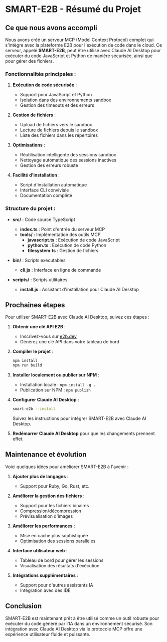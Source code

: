# SMART-E2B - Résumé du Projet

## Ce que nous avons accompli

Nous avons créé un serveur MCP (Model Context Protocol) complet qui s'intègre avec la plateforme E2B pour l'exécution de code dans le cloud. Ce serveur, appelé **SMART-E2B**, peut être utilisé avec Claude AI Desktop pour exécuter du code JavaScript et Python de manière sécurisée, ainsi que pour gérer des fichiers.

### Fonctionnalités principales :

1. **Exécution de code sécurisée** :
   - Support pour JavaScript et Python
   - Isolation dans des environnements sandbox
   - Gestion des timeouts et des erreurs

2. **Gestion de fichiers** :
   - Upload de fichiers vers le sandbox
   - Lecture de fichiers depuis le sandbox
   - Liste des fichiers dans les répertoires

3. **Optimisations** :
   - Réutilisation intelligente des sessions sandbox
   - Nettoyage automatique des sessions inactives
   - Gestion des erreurs robuste

4. **Facilité d'installation** :
   - Script d'installation automatique
   - Interface CLI conviviale
   - Documentation complète

### Structure du projet :

- **src/** : Code source TypeScript
  - **index.ts** : Point d'entrée du serveur MCP
  - **tools/** : Implémentation des outils MCP
    - **javascript.ts** : Exécution de code JavaScript
    - **python.ts** : Exécution de code Python
    - **filesystem.ts** : Gestion de fichiers

- **bin/** : Scripts exécutables
  - **cli.js** : Interface en ligne de commande

- **scripts/** : Scripts utilitaires
  - **install.js** : Assistant d'installation pour Claude AI Desktop

## Prochaines étapes

Pour utiliser SMART-E2B avec Claude AI Desktop, suivez ces étapes :

1. **Obtenir une clé API E2B** :
   - Inscrivez-vous sur [e2b.dev](https://e2b.dev)
   - Générez une clé API dans votre tableau de bord

2. **Compiler le projet** :
   ```bash
   npm install
   npm run build
   ```

3. **Installer localement ou publier sur NPM** :
   - Installation locale : `npm install -g .`
   - Publication sur NPM : `npm publish`

4. **Configurer Claude AI Desktop** :
   ```bash
   smart-e2b --install
   ```
   Suivez les instructions pour intégrer SMART-E2B avec Claude AI Desktop.

5. **Redémarrer Claude AI Desktop** pour que les changements prennent effet.

## Maintenance et évolution

Voici quelques idées pour améliorer SMART-E2B à l'avenir :

1. **Ajouter plus de langages** :
   - Support pour Ruby, Go, Rust, etc.

2. **Améliorer la gestion des fichiers** :
   - Support pour les fichiers binaires
   - Compression/décompression
   - Prévisualisation d'images

3. **Améliorer les performances** :
   - Mise en cache plus sophistiquée
   - Optimisation des sessions parallèles

4. **Interface utilisateur web** :
   - Tableau de bord pour gérer les sessions
   - Visualisation des résultats d'exécution

5. **Intégrations supplémentaires** :
   - Support pour d'autres assistants IA
   - Intégration avec des IDE

## Conclusion

SMART-E2B est maintenant prêt à être utilisé comme un outil robuste pour exécuter du code généré par l'IA dans un environnement sécurisé. Son intégration avec Claude AI Desktop via le protocole MCP offre une expérience utilisateur fluide et puissante.
